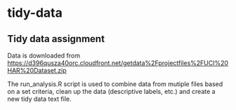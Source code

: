 # tidy-data
## Tidy data assignment
Data is downloaded from https://d396qusza40orc.cloudfront.net/getdata%2Fprojectfiles%2FUCI%20HAR%20Dataset.zip

The run_analysis.R script is used to combine data from mutiple files based on a set criteria, clean up the data (descriptive labels, etc.) and create a new tidy data text file.
